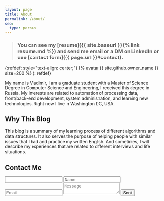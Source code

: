 ```yaml
---
layout: page
title: About
permalink: /about/
seo:
  type: person
---
```


> ### You can see my [resume]({{ site.baseurl }}{% link resume.md %}) and send me email or a DM on LinkedIn or use [contact form]({{ page.url }}#contact).

{:refdef: style="text-align: center;"}
{% avatar {{ site.github.owner_name }} size=200 %}
{: refdef}

My name is Vladimir, I am a graduate student with a Master of Science Degree in Computer Science and Engineering, I received this degree in Russia. My interests are related to automation of processing data, front/back-end development, system administration, and learning new technologies. Right now I live in Washington DC, USA.

## Why This Blog

This blog is a summary of my learning process of different algorithms and data structures. It also serves the purpose of helping people with similar issues that I had and practice my written English. 
And sometimes, I will describe my experiences that are related to different interviews and life situations.

## Contact Me
<form class="gform contact-form" action="https://script.google.com/macros/s/AKfycbyEkU6pg1iCtB_5hYBzuZaWWDkCitz4B_lSvJvO/exec" method="POST">
  <div class="form-elements">
    <input id="honeypot" type="text" name="honeypot" value="" />
    <input type="text" name="name" placeholder="Name" maxlength="50" required>
    <input type="email" name="email" placeholder="Email" maxlength="254" required>
    <textarea name="body" placeholder="Message" maxlength="400" required></textarea>
    <input class="btn cf" type="submit" value="Send">
  </div>
  <div class="thankyou_message" style="display:none;">
    <h2><em>Thanks</em> for contacting me!
      I will get back to you soon!</h2>
  </div>
</form>
<script data-cfasync="false" type="text/javascript" src="{{ '/assets/vendor/form-submission-handler.js' | relative_url  }}"></script>
